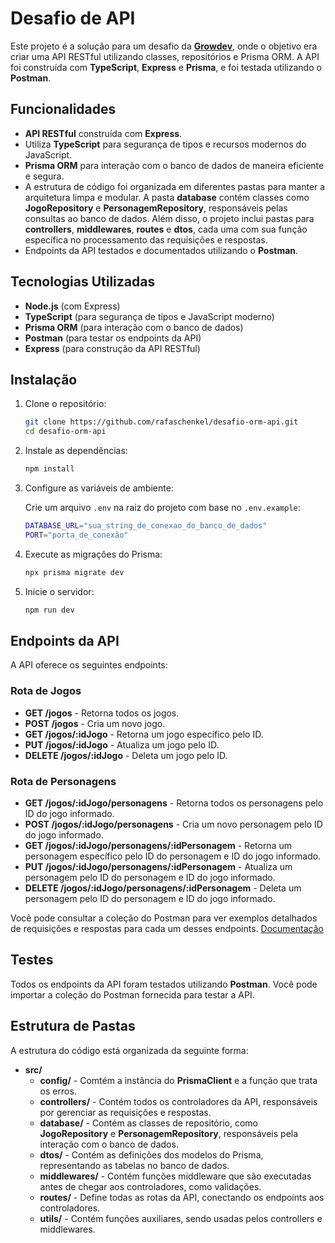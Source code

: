 # Desafio de API

Este projeto é a solução para um desafio da **[Growdev](https://www.growdev.com.br)**, onde o objetivo era criar uma API RESTful utilizando classes, repositórios e Prisma ORM. A API foi construída com **TypeScript**, **Express** e **Prisma**, e foi testada utilizando o **Postman**.

## Funcionalidades

- **API RESTful** construída com **Express**.
- Utiliza **TypeScript** para segurança de tipos e recursos modernos do JavaScript.
- **Prisma ORM** para interação com o banco de dados de maneira eficiente e segura.
- A estrutura de código foi organizada em diferentes pastas para manter a arquitetura limpa e modular. A pasta **database** contém classes como **JogoRepository** e **PersonagemRepository**, responsáveis pelas consultas ao banco de dados. Além disso, o projeto inclui pastas para **controllers**, **middlewares**, **routes** e **dtos**, cada uma com sua função específica no processamento das requisições e respostas.
- Endpoints da API testados e documentados utilizando o **Postman**.

## Tecnologias Utilizadas

- **Node.js** (com Express)
- **TypeScript** (para segurança de tipos e JavaScript moderno)
- **Prisma ORM** (para interação com o banco de dados)
- **Postman** (para testar os endpoints da API)
- **Express** (para construção da API RESTful)

## Instalação

1. Clone o repositório:

   ```bash
   git clone https://github.com/rafaschenkel/desafio-orm-api.git
   cd desafio-orm-api
   ```

2. Instale as dependências:

   ```bash
   npm install
   ```

3. Configure as variáveis de ambiente:

   Crie um arquivo `.env` na raiz do projeto com base no `.env.example`:

   ```bash
   DATABASE_URL="sua_string_de_conexao_do_banco_de_dados"
   PORT="porta_de_conexão"
   ```

4. Execute as migrações do Prisma:

   ```bash
   npx prisma migrate dev
   ```

5. Inicie o servidor:

   ```bash
   npm run dev
   ```

## Endpoints da API

A API oferece os seguintes endpoints:

### Rota de Jogos

- **GET /jogos** - Retorna todos os jogos.
- **POST /jogos** - Cria um novo jogo.
- **GET /jogos/:idJogo** - Retorna um jogo específico pelo ID.
- **PUT /jogos/:idJogo** - Atualiza um jogo pelo ID.
- **DELETE /jogos/:idJogo** - Deleta um jogo pelo ID.

### Rota de Personagens

- **GET /jogos/:idJogo/personagens** - Retorna todos os personagens pelo ID do jogo informado.
- **POST /jogos/:idJogo/personagens** - Cria um novo personagem pelo ID do jogo informado.
- **GET /jogos/:idJogo/personagens/:idPersonagem** - Retorna um personagem específico pelo ID do personagem e ID do jogo informado.
- **PUT /jogos/:idJogo/personagens/:idPersonagem** - Atualiza um personagem pelo ID do personagem e ID do jogo informado.
- **DELETE /jogos/:idJogo/personagens/:idPersonagem** - Deleta um personagem pelo ID do personagem e ID do jogo informado.

Você pode consultar a coleção do Postman para ver exemplos detalhados de requisições e respostas para cada um desses endpoints. [Documentação](https://documenter.getpostman.com/view/26878125/2sAYkDML3Q)

## Testes

Todos os endpoints da API foram testados utilizando **Postman**. Você pode importar a coleção do Postman fornecida para testar a API.

## Estrutura de Pastas

A estrutura do código está organizada da seguinte forma:

- **src/**
  - **config/** - Comtém a instância do **PrismaClient** e a função que trata os erros.
  - **controllers/** - Contém todos os controladores da API, responsáveis por gerenciar as requisições e respostas.
  - **database/** - Contém as classes de repositório, como **JogoRepository** e **PersonagemRepository**, responsáveis pela interação com o banco de dados.
  - **dtos/** - Contém as definições dos modelos do Prisma, representando as tabelas no banco de dados.
  - **middlewares/** - Contém funções middleware que são executadas antes de chegar aos controladores, como validações.
  - **routes/** - Define todas as rotas da API, conectando os endpoints aos controladores.
  - **utils/** - Contém funções auxiliares, sendo usadas pelos controllers e middlewares.
